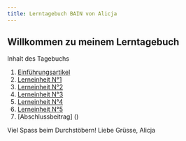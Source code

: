 ```yaml
---
title: Lerntagebuch BAIN von Alicja 
---
```


## Willkommen zu meinem Lerntagebuch

Inhalt des Tagebuchs

1. [Einführungsartikel](Einführungsartikel.md)
2. [Lerneinheit N°1](Lerneinheit1.md)
3. [Lerneinheit N°2](Lerneinheit2.md)
4. [Lerneinheit N°3](Lerneinheit3.md)
5. [Lerneinheit N°4](Lerneinheit4.md)
6. [Lerneinheit N°5](Lerneinheit5.md)
7. [Abschlussbeitrag] ()

Viel Spass beim Durchstöbern!
Liebe Grüsse, Alicja
